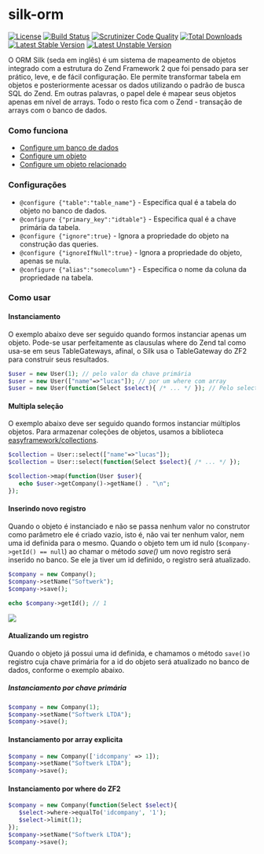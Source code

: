 # silk-orm

[![License](https://poser.pugx.org/hamboldt/silk-orm/license)](https://packagist.org/packages/hamboldt/silk-orm) [![Build Status](https://scrutinizer-ci.com/g/softwerk-dev/viper/badges/build.png?b=master)](https://scrutinizer-ci.com/g/softwerk-dev/viper/build-status/master) [![Scrutinizer Code Quality](https://scrutinizer-ci.com/g/softwerk-dev/viper/badges/quality-score.png?b=master)](https://scrutinizer-ci.com/g/softwerk-dev/viper/?branch=master) [![Total Downloads](https://poser.pugx.org/hamboldt/silk-orm/downloads)](https://packagist.org/packages/hamboldt/silk-orm) [![Latest Stable Version](https://poser.pugx.org/hamboldt/silk-orm/v/stable)](https://packagist.org/packages/hamboldt/silk-orm) [![Latest Unstable Version](https://poser.pugx.org/hamboldt/silk-orm/v/unstable)](https://packagist.org/packages/hamboldt/silk-orm)

O ORM Silk (seda em inglês) é um sistema de mapeamento de objetos integrado com a estrutura do Zend Framework 2
que foi pensado para ser prático, leve, e de fácil configuração. Ele permite transformar tabela em objetos e posteriormente
acessar os dados utilizando o padrão de busca SQL do Zend. Em outras palavras, o papel dele é mapear seus objetos apenas
em nível de arrays. Todo o resto fica com o Zend - transação de arrays com o banco de dados.

### Como funciona

* [Configure um banco de dados](https://gist.github.com/hamboldt/b873f19576623f06607a)
* [Configure um objeto](https://gist.github.com/hamboldt/ad2ed7cf50c028b57373)
* [Configure um objeto relacionado](https://gist.github.com/hamboldt/463eab6bbb92559ee2cb)

### Configurações

* `@configure {"table":"table_name"}` - Especifica qual é a tabela do objeto no banco de dados.
* `@configure {"primary_key":"idtable"}` - Especifica qual é a chave primária da tabela.
* `@configure {"ignore":true}` - Ignora a propriedade do objeto na construção das queries.
* `@configure {"ignoreIfNull":true}` - Ignora a propriedade do objeto, apenas se nula.
* `@configure {"alias":"somecolumn"}` -  Especifica o nome da coluna da propriedade na tabela.

### Como usar

#### Instanciamento
O exemplo abaixo deve ser seguido quando formos instanciar apenas um objeto. Pode-se usar perfeitamente as clausulas where do Zend tal como usa-se em seus TableGateways, afinal, o Silk usa o TableGateway do ZF2 para construir seus resultados.
```php
$user = new User(1); // pelo valor da chave primária
$user = new User(["name"=>"lucas"]); // por um where com array
$user = new User(function(Select $select){ /* ... */ }); // Pelo select do zf2
```
#### Multipla seleção
O exemplo abaixo deve ser seguido quando formos instanciar múltiplos objetos. Para armazenar coleções de objetos, usamos a biblioteca [easyframework/collections](https://github.com/italolelis/collections).
```php
$collection = User::select(["name"=>"lucas"]);
$collection = User::select(function(Select $select){ /* ... */ });

$collection->map(function(User $user){
   echo $user->getCompany()->getName() . "\n";
});

```

#### Inserindo novo registro
Quando o objeto é instanciado e não se passa nenhum valor no construtor como parâmetro ele é criado vazio, isto é, não vai ter nenhum valor, nem uma id definida para o mesmo. Quando o objeto tem um id nulo (`$company->getId() == null`) ao chamar o método _save()_ um novo registro será inserido no banco. Se ele ja tiver um id definido, o registro será atualizado.

```php
$company = new Company();
$company->setName("Softwerk");
$company->save();

echo $company->getId(); // 1
```
![](http://i.imgur.com/JR1UOIv.png?1)

#### Atualizando um registro
Quando o objeto já possui uma id definida, e chamamos o método `save()`o registro cuja chave primária for a id do objeto será atualizado no banco de dados, conforme o exemplo abaixo.

##### Instanciamento por chave primária
```php
$company = new Company(1);
$company->setName("Softwerk LTDA");
$company->save();
```

#### Instanciamento por array explicita
```php
$company = new Company(['idcompany' => 1]);
$company->setName("Softwerk LTDA");
$company->save();
```

#### Instanciamento por where do ZF2
```php
$company = new Company(function(Select $select){
   $select->where->equalTo('idcompany', '1');
   $select->limit(1);
});
$company->setName("Softwerk LTDA");
$company->save();
```
